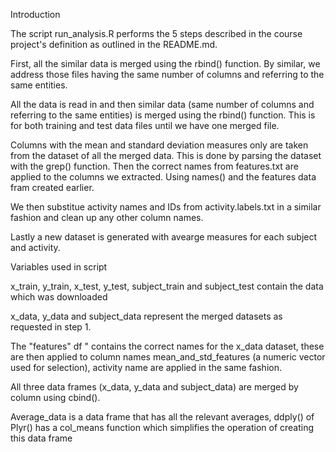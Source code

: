 Introduction

The script run_analysis.R performs the 5 steps described in the course project's definition as outlined in the README.md.

First, all the similar data is merged using the rbind() function. By similar, we address those files having the same number of columns and referring to the same entities.

All the data is read in and then similar data (same number of columns and referring to the same entities) is merged using the rbind() function.  This is for both training and test data files until we have one merged file.

Columns with the mean and standard deviation measures only are taken from the dataset of all the merged data. This is done by parsing the dataset with the grep() function.  Then the correct names from features.txt are applied to the columns we extracted. Using names() and the features data fram created earlier.

We then substitue activity names and IDs from activity.labels.txt in  a similar fashion and clean up any other column names.

Lastly a new dataset is generated with avearge measures for each subject and activity.


Variables used in script

x_train, y_train, x_test, y_test, subject_train and subject_test contain the data which was downloaded

x_data, y_data and subject_data represent the merged datasets as requested in step 1.

The "features" df " contains the correct names for the x_data dataset, these are then applied to column names mean_and_std_features (a numeric vector used for selection), activity name are applied in the same fashion.

All three data frames (x_data, y_data and subject_data) are merged by column using cbind().

Average_data is a data frame that has all the relevant averages,  ddply() of Plyr() has a col_means function which simplifies the operation of creating this data frame
